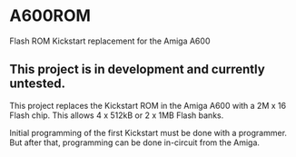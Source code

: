 # A600ROM
Flash ROM Kickstart replacement for the Amiga A600

## This project is in development and currently untested.

This project replaces the Kickstart ROM in the Amiga A600 with a 2M x 16 Flash chip. This allows 4 x 512kB or 2 x 1MB Flash banks.

Initial programming of the first Kickstart must be done with a programmer. But after that, programming can be done in-circuit from the Amiga.

